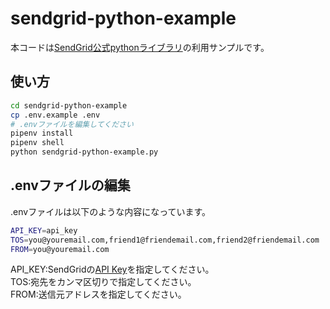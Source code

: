# sendgrid-python-example

本コードは[SendGrid公式pythonライブラリ](https://github.com/sendgrid/sendgrid-python)の利用サンプルです。

## 使い方

```bash
cd sendgrid-python-example
cp .env.example .env
# .envファイルを編集してください
pipenv install
pipenv shell
python sendgrid-python-example.py
```

## .envファイルの編集
.envファイルは以下のような内容になっています。

```bash
API_KEY=api_key
TOS=you@youremail.com,friend1@friendemail.com,friend2@friendemail.com
FROM=you@youremail.com
```
API_KEY:SendGridの[API Key](https://sendgrid.kke.co.jp/docs/User_Manual_JP/Settings/api_keys.html)を指定してください。  
TOS:宛先をカンマ区切りで指定してください。  
FROM:送信元アドレスを指定してください。  
